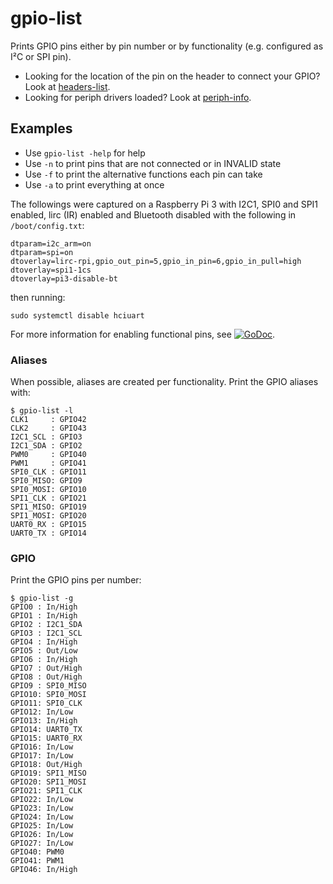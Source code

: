 # gpio-list

Prints GPIO pins either by pin number or by functionality (e.g. configured as
I²C or SPI pin).

-   Looking for the location of the pin on the header to connect your GPIO? Look
    at [headers-list](../headers-list).
-   Looking for periph drivers loaded? Look at [periph-info](../periph-info).

## Examples

-   Use `gpio-list -help` for help
-   Use `-n` to print pins that are not connected or in INVALID state
-   Use `-f` to print the alternative functions each pin can take
-   Use `-a` to print everything at once

The followings were captured on a Raspberry Pi 3 with I2C1, SPI0 and SPI1
enabled, lirc (IR) enabled and Bluetooth disabled with the following in
`/boot/config.txt`:

    dtparam=i2c_arm=on
    dtparam=spi=on
    dtoverlay=lirc-rpi,gpio_out_pin=5,gpio_in_pin=6,gpio_in_pull=high
    dtoverlay=spi1-1cs
    dtoverlay=pi3-disable-bt

then running:

    sudo systemctl disable hciuart

For more information for enabling functional pins, see
[![GoDoc](https://godoc.org/github.com/meandrewdev/periph/host/rpi?status.svg)](https://godoc.org/github.com/meandrewdev/periph/host/rpi).

### Aliases

When possible, aliases are created per functionality. Print the GPIO aliases
with:

    $ gpio-list -l
    CLK1     : GPIO42
    CLK2     : GPIO43
    I2C1_SCL : GPIO3
    I2C1_SDA : GPIO2
    PWM0     : GPIO40
    PWM1     : GPIO41
    SPI0_CLK : GPIO11
    SPI0_MISO: GPIO9
    SPI0_MOSI: GPIO10
    SPI1_CLK : GPIO21
    SPI1_MISO: GPIO19
    SPI1_MOSI: GPIO20
    UART0_RX : GPIO15
    UART0_TX : GPIO14

### GPIO

Print the GPIO pins per number:

    $ gpio-list -g
    GPIO0 : In/High
    GPIO1 : In/High
    GPIO2 : I2C1_SDA
    GPIO3 : I2C1_SCL
    GPIO4 : In/High
    GPIO5 : Out/Low
    GPIO6 : In/High
    GPIO7 : Out/High
    GPIO8 : Out/High
    GPIO9 : SPI0_MISO
    GPIO10: SPI0_MOSI
    GPIO11: SPI0_CLK
    GPIO12: In/Low
    GPIO13: In/High
    GPIO14: UART0_TX
    GPIO15: UART0_RX
    GPIO16: In/Low
    GPIO17: In/Low
    GPIO18: Out/High
    GPIO19: SPI1_MISO
    GPIO20: SPI1_MOSI
    GPIO21: SPI1_CLK
    GPIO22: In/Low
    GPIO23: In/Low
    GPIO24: In/Low
    GPIO25: In/Low
    GPIO26: In/Low
    GPIO27: In/Low
    GPIO40: PWM0
    GPIO41: PWM1
    GPIO46: In/High
